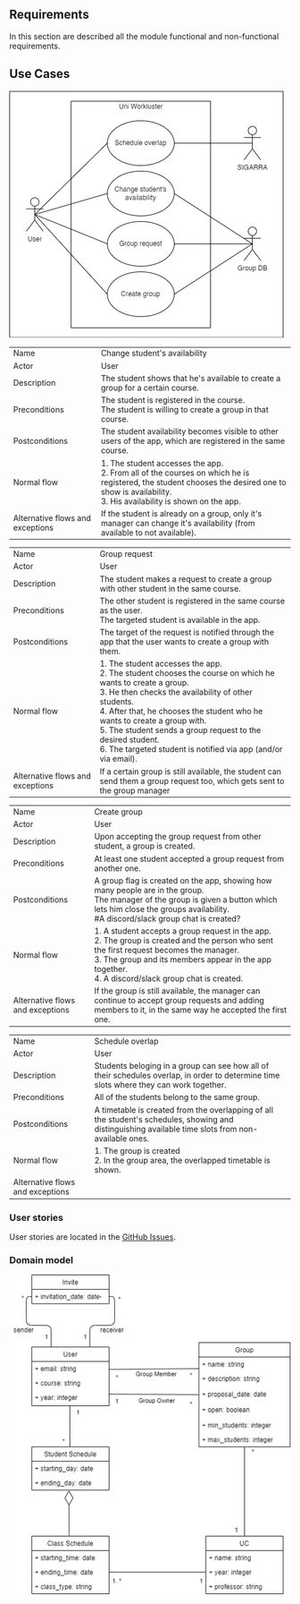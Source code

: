 
## Requirements

In this section are described all the module functional and non-functional requirements.

## Use Cases

![Use Case Diagram](/images/UseCaseView.png)

|                 |                                                                                                                                                                                                        |
|----------------------------------|--------------------------------------------------------------------------------------------------------------------------------------------------------------------------------------------------------|
| Name                             | Change student's availability                                                                                                                                                                            |
| Actor                            | User                                                                                                                                                                                                     |
| Description                      | The student shows that he's available to create a group for a certain course.                                                                                                                          |
| Preconditions                    | The student is registered in the course.<br>The student is willing to create a group in that course.                                                                                                   |
| Postconditions                   | The student availability becomes visible to other users of the app, which are registered in the same course.                                                                                           |
| Normal flow                      | 1. The student accesses the app.  <br>2. From all of the courses on which he is registered, the student chooses the desired one to show is availability.  <br>3. His availability is shown on the app. |
| Alternative flows and exceptions | If the student is already on a group, only it's manager can change it's availability (from available to not available).                                                                                                                                                                                                   |                                                                                                                                                                                                     |

|                                  |                                                                                                                                                                                                                                                                                                                                                                                                                 |
|----------------------------------|-----------------------------------------------------------------------------------------------------------------------------------------------------------------------------------------------------------------------------------------------------------------------------------------------------------------------------------------------------------------------------------------------------------------|
| Name                             | Group request                                                                                                                                                                                                                                                                                                                                                                                                   |
| Actor                            | User                                                                                                                                                                                                                                                                                                                                                                                                         |
| Description                      | The student makes a request to create a group with other student in the same course.                                                                                                                                                                                                                                                                                                                            |
| Preconditions                    | The other student is registered in the same course as the user. <br>The targeted student is available in the app.                                                                                                                                                                                                                                                                                           |
| Postconditions                   | The target of the request is notified through the app that the user wants to create a group with them.                                                                                                                                                                                                                                                                                                          |
| Normal flow                      | 1. The student accesses the app. <br>2. The student chooses the course on which he wants to create a group.  <br>3. He then checks the availability of other students. <br>4. After that, he chooses the student who he wants to create a group with. <br>5. The student sends a group request to the desired student. <br>6. The targeted student is notified via app (and/or via email). |
| Alternative flows and exceptions | If a certain group is still available, the student can send them a group request too, which gets sent to the group manager                                                                                   |

|                                  |                                                                                                                                                                                                                                                     |
|----------------------------------|-----------------------------------------------------------------------------------------------------------------------------------------------------------------------------------------------------------------------------------------------------|
| Name                             | Create group                                                                                                                                                                                                                                        |
| Actor                            | User                                                                                                                                                                                                                               |
| Description                      | Upon accepting the group request from other student, a group is created.                                                                                                                                                                            |
| Preconditions                    | At least one student accepted a group request from another one.                                                                                                                                                                                     |
| Postconditions                   | A group flag is created on the app, showing how many people are in the group.<br>The manager of the group is given a button which lets him close the groups availability.<br>#A discord/slack group chat is created?                                |
| Normal flow                      | 1. A student accepts a group request in the app.<br>2. The group is created and the person who sent the first request becomes the manager.<br>3. The group and its members appear in the app together.<br>4. A discord/slack group chat is created. |
| Alternative flows and exceptions | If the group is still available, the manager can continue to accept group requests and adding members to it, in the same way he accepted the first one.                                                                                             |

|                                  |                                                                                                                                                      |
|----------------------------------|------------------------------------------------------------------------------------------------------------------------------------------------------|
| Name | Schedule overlap                                                                                                                                     |
| Actor                            | User                                                                                                                        |
| Description                      | Students beloging in a group can see how all of their schedules overlap, in order to determine time slots where they can work together.              |
| Preconditions                    | All of the students belong to the same group.                                                                                                        |
| Postconditions                   | A timetable is created from the overlapping of all the student's schedules, showing and distinguishing available time slots from non-available ones. |
| Normal flow                      | 1. The group is created<br>2. In the group area, the overlapped timetable is shown.                                                                  |
| Alternative flows and exceptions |                                                                                                                                                      |

### User stories

User stories are located in the [GitHub Issues](https://github.com/LEIC-ES-2021-22/3LEIC07T5/issues).

### Domain model
  
 <p align="center" justify="center">
  <img src="./uml.png"/>
</p>

